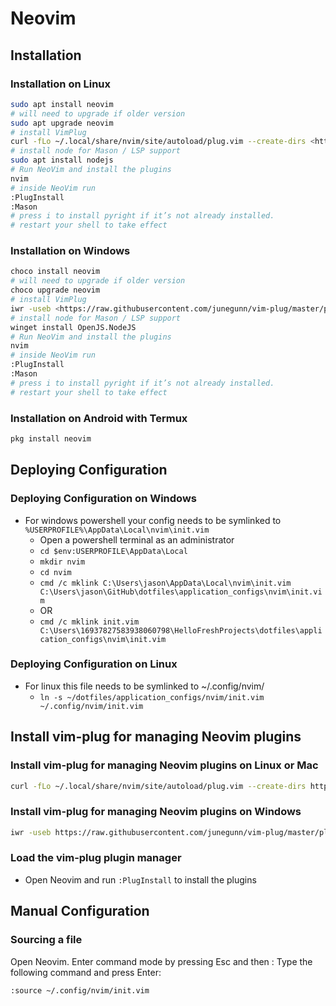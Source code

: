 # Neovim

## Installation

### Installation on Linux

```bash
sudo apt install neovim
# will need to upgrade if older version
sudo apt upgrade neovim
# install VimPlug
curl -fLo ~/.local/share/nvim/site/autoload/plug.vim --create-dirs <https://raw.githubusercontent.com/junegunn/vim-plug/master/plug.vim>
# install node for Mason / LSP support
sudo apt install nodejs
# Run NeoVim and install the plugins
nvim
# inside NeoVim run
:PlugInstall
:Mason
# press i to install pyright if it’s not already installed.
# restart your shell to take effect
```

### Installation on Windows

```bash
choco install neovim
# will need to upgrade if older version
choco upgrade neovim
# install VimPlug
iwr -useb <https://raw.githubusercontent.com/junegunn/vim-plug/master/plug.vim> | ni -Path "$env:LOCALAPPDATA\nvim-data\site\autoload\plug.vim" -Force
# install node for Mason / LSP support
winget install OpenJS.NodeJS
# Run NeoVim and install the plugins
nvim
# inside NeoVim run
:PlugInstall
:Mason
# press i to install pyright if it’s not already installed.
# restart your shell to take effect
```

### Installation on Android with Termux

```bash
pkg install neovim
```

## Deploying Configuration

### Deploying Configuration on Windows

- For windows powershell your config needs to be symlinked to `%USERPROFILE%\AppData\Local\nvim\init.vim`
  - Open a powershell terminal as an administrator
  - `cd $env:USERPROFILE\AppData\Local`
  - `mkdir nvim`
  - `cd nvim`
  - `cmd /c mklink C:\Users\jason\AppData\Local\nvim\init.vim C:\Users\jason\GitHub\dotfiles\application_configs\nvim\init.vim`
  - OR
  - `cmd /c mklink init.vim C:\Users\16937827583938060798\HelloFreshProjects\dotfiles\application_configs\nvim\init.vim`

### Deploying Configuration on Linux

- For linux this file needs to be symlinked to ~/.config/nvim/
  - `ln -s ~/dotfiles/application_configs/nvim/init.vim ~/.config/nvim/init.vim`

## Install vim-plug for managing Neovim plugins

### Install vim-plug for managing Neovim plugins on Linux or Mac

```bash
curl -fLo ~/.local/share/nvim/site/autoload/plug.vim --create-dirs https://raw.githubusercontent.com/junegunn/vim-plug/master/plug.vim
```

### Install vim-plug for managing Neovim plugins on Windows

```bash
iwr -useb https://raw.githubusercontent.com/junegunn/vim-plug/master/plug.vim | ni -Path "$env:LOCALAPPDATA\nvim-data\site\autoload\plug.vim" -Force
```

### Load the vim-plug plugin manager

- Open Neovim and run `:PlugInstall` to install the plugins

## Manual Configuration

### Sourcing a file

Open Neovim.
Enter command mode by pressing Esc and then :
Type the following command and press Enter:

```vim
:source ~/.config/nvim/init.vim
```
